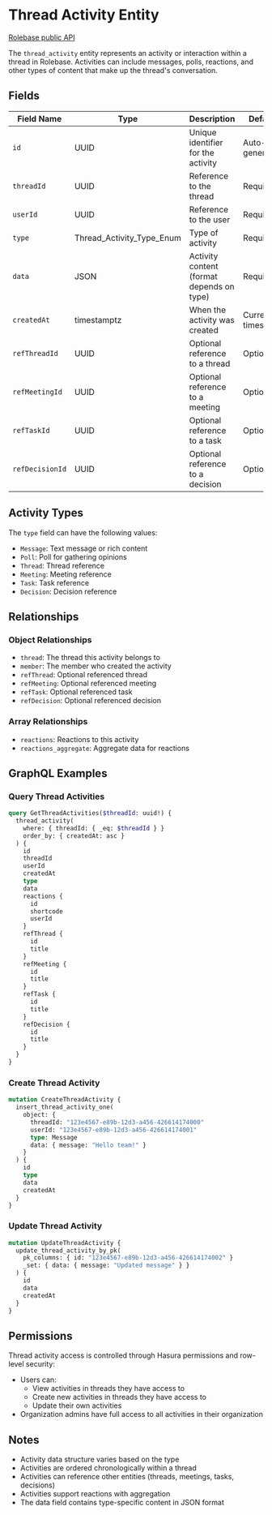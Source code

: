 # Thread Activity Entity

[Rolebase public API](../public-api.md)

The `thread_activity` entity represents an activity or interaction within a thread in Rolebase. Activities can include messages, polls, reactions, and other types of content that make up the thread's conversation.

## Fields

| Field Name      | Type                      | Description                               | Default           |
| --------------- | ------------------------- | ----------------------------------------- | ----------------- |
| `id`            | UUID                      | Unique identifier for the activity        | Auto-generated    |
| `threadId`      | UUID                      | Reference to the thread                   | Required          |
| `userId`        | UUID                      | Reference to the user                     | Required          |
| `type`          | Thread_Activity_Type_Enum | Type of activity                          | Required          |
| `data`          | JSON                      | Activity content (format depends on type) | Required          |
| `createdAt`     | timestamptz               | When the activity was created             | Current timestamp |
| `refThreadId`   | UUID                      | Optional reference to a thread            | Optional          |
| `refMeetingId`  | UUID                      | Optional reference to a meeting           | Optional          |
| `refTaskId`     | UUID                      | Optional reference to a task              | Optional          |
| `refDecisionId` | UUID                      | Optional reference to a decision          | Optional          |

## Activity Types

The `type` field can have the following values:

- `Message`: Text message or rich content
- `Poll`: Poll for gathering opinions
- `Thread`: Thread reference
- `Meeting`: Meeting reference
- `Task`: Task reference
- `Decision`: Decision reference

## Relationships

### Object Relationships

- `thread`: The thread this activity belongs to
- `member`: The member who created the activity
- `refThread`: Optional referenced thread
- `refMeeting`: Optional referenced meeting
- `refTask`: Optional referenced task
- `refDecision`: Optional referenced decision

### Array Relationships

- `reactions`: Reactions to this activity
- `reactions_aggregate`: Aggregate data for reactions

## GraphQL Examples

### Query Thread Activities

```graphql
query GetThreadActivities($threadId: uuid!) {
  thread_activity(
    where: { threadId: { _eq: $threadId } }
    order_by: { createdAt: asc }
  ) {
    id
    threadId
    userId
    createdAt
    type
    data
    reactions {
      id
      shortcode
      userId
    }
    refThread {
      id
      title
    }
    refMeeting {
      id
      title
    }
    refTask {
      id
      title
    }
    refDecision {
      id
      title
    }
  }
}
```

### Create Thread Activity

```graphql
mutation CreateThreadActivity {
  insert_thread_activity_one(
    object: {
      threadId: "123e4567-e89b-12d3-a456-426614174000"
      userId: "123e4567-e89b-12d3-a456-426614174001"
      type: Message
      data: { message: "Hello team!" }
    }
  ) {
    id
    type
    data
    createdAt
  }
}
```

### Update Thread Activity

```graphql
mutation UpdateThreadActivity {
  update_thread_activity_by_pk(
    pk_columns: { id: "123e4567-e89b-12d3-a456-426614174002" }
    _set: { data: { message: "Updated message" } }
  ) {
    id
    data
    createdAt
  }
}
```

## Permissions

Thread activity access is controlled through Hasura permissions and row-level security:

- Users can:
  - View activities in threads they have access to
  - Create new activities in threads they have access to
  - Update their own activities
- Organization admins have full access to all activities in their organization

## Notes

- Activity data structure varies based on the type
- Activities are ordered chronologically within a thread
- Activities can reference other entities (threads, meetings, tasks, decisions)
- Activities support reactions with aggregation
- The data field contains type-specific content in JSON format

